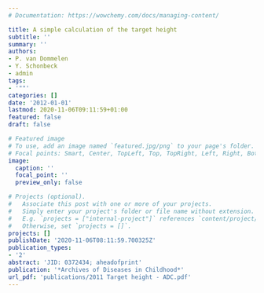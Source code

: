 ```yaml
---
# Documentation: https://wowchemy.com/docs/managing-content/

title: A simple calculation of the target height
subtitle: ''
summary: ''
authors:
- P. van Dommelen
- Y. Schonbeck
- admin
tags:
- '""'
categories: []
date: '2012-01-01'
lastmod: 2020-11-06T09:11:59+01:00
featured: false
draft: false

# Featured image
# To use, add an image named `featured.jpg/png` to your page's folder.
# Focal points: Smart, Center, TopLeft, Top, TopRight, Left, Right, BottomLeft, Bottom, BottomRight.
image:
  caption: ''
  focal_point: ''
  preview_only: false

# Projects (optional).
#   Associate this post with one or more of your projects.
#   Simply enter your project's folder or file name without extension.
#   E.g. `projects = ["internal-project"]` references `content/project/deep-learning/index.md`.
#   Otherwise, set `projects = []`.
projects: []
publishDate: '2020-11-06T08:11:59.700325Z'
publication_types:
- '2'
abstract: 'JID: 0372434; aheadofprint'
publication: '*Archives of Diseases in Childhood*'
url_pdf: 'publications/2011 Target height - ADC.pdf'
---
```

